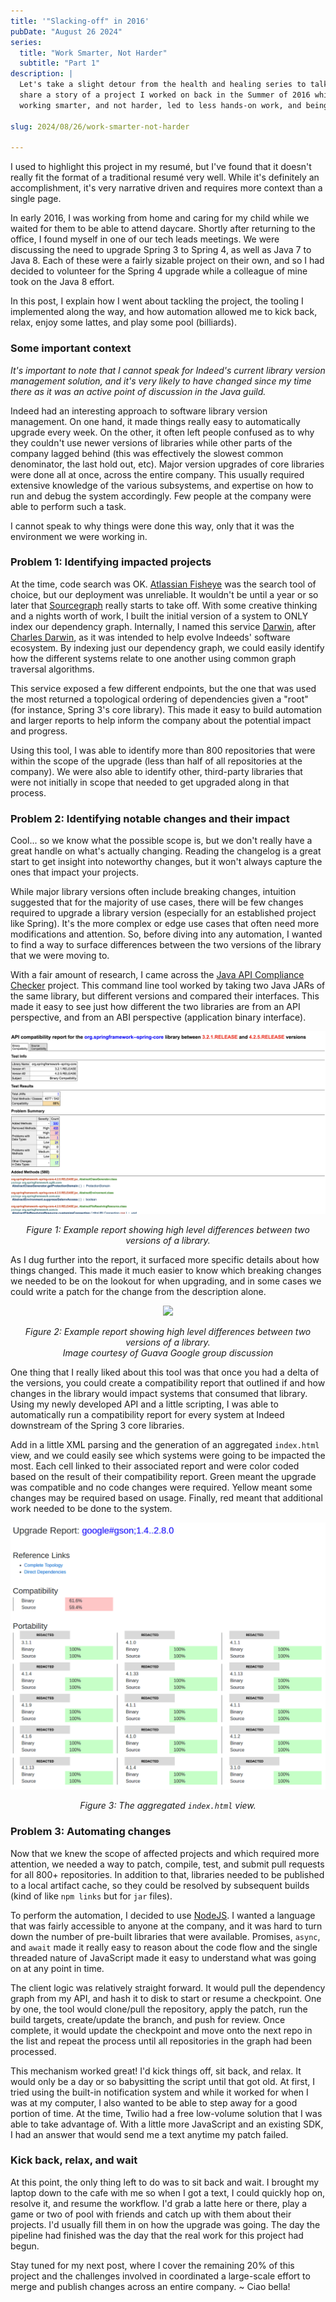 ```yaml
---
title: '"Slacking-off" in 2016'
pubDate: "August 26 2024"
series:
  title: "Work Smarter, Not Harder"
  subtitle: "Part 1"
description: |
  Let's take a slight detour from the health and healing series to talk a little more tech. Specifically, I want to
  share a story of a project I worked on back in the Summer of 2016 while at Indeed. It's a great example of where
  working smarter, and not harder, led to less hands-on work, and being able to spend my day playing pool (billiards).

slug: 2024/08/26/work-smarter-not-harder

---
```


I used to highlight this project in my resumé, but I've found that it doesn't really fit the format of a traditional 
resumé very well. While it's definitely an accomplishment, it's very narrative driven and requires more context than a
single page.

In early 2016, I was working from home and caring for my child while we waited for them to be able to attend daycare.
Shortly after returning to the office, I found myself in one of our tech leads meetings. We were discussing the need to
upgrade Spring 3 to Spring 4, as well as Java 7 to Java 8. Each of these were a fairly sizable project on their own, and
so I had decided to volunteer for the Spring 4 upgrade while a colleague of mine took on the Java 8 effort.

In this post, I explain how I went about tackling the project, the tooling I implemented along the way, and how
automation allowed me to kick back, relax, enjoy some lattes, and play some pool (billiards).

### Some important context

_It's important to note that I cannot speak for Indeed's current library version management solution, and it's very
likely to have changed since my time there as it was an active point of discussion in the Java guild._

Indeed had an interesting approach to software library version management. On one hand, it made things really easy to
automatically upgrade every week. On the other, it often left people confused as to why they couldn't use newer versions
of libraries while other parts of the company lagged behind (this was effectively the slowest common denominator, the
last hold out, etc). Major version upgrades of core libraries were done all at once, across the entire company. This
usually required extensive knowledge of the various subsystems, and expertise on how to run and debug the system
accordingly. Few people at the company were able to perform such a task.

I cannot speak to why things were done this way, only that it was the environment we were working in.


### Problem 1: Identifying impacted projects

At the time, code search was OK. [Atlassian Fisheye][] was the search tool of choice, but our deployment was unreliable.
It wouldn't be until a year or so later that [Sourcegraph][] really starts to take off. With some creative thinking and
a nights worth of work, I built the initial version of a system to ONLY index our dependency graph. Internally, I named
this service [Darwin][], after [Charles Darwin][], as it was intended to help evolve Indeeds' software ecosystem. By
indexing just our dependency graph, we could easily identify how the different systems relate to one another using
common graph traversal algorithms.

This service exposed a few different endpoints, but the one that was used the most returned a topological ordering of
dependencies given a "root" (for instance, Spring 3's core library). This made it easy to build automation and larger
reports to help inform the company about the potential impact and progress.

Using this tool, I was able to identify more than 800 repositories that were within the scope of the upgrade (less than
half of all repositories at the company). We were also able to identify other, third-party libraries that were not
initially in scope that needed to get upgraded along in that process.

[Atlassian Fisheye]: https://www.atlassian.com/software/fisheye
[Sourcegraph]: https://sourcegraph.com/
[Darwin]: https://mya.sh/blog/2020/01/24/building-depscloud/
[Charles Darwin]: https://en.wikipedia.org/wiki/Charles_Darwin


### Problem 2: Identifying notable changes and their impact

Cool... so we know what the possible scope is, but we don't really have a great handle on what's actually changing.
Reading the changelog is a great start to get insight into noteworthy changes, but it won't always capture the ones
that impact your projects. 

While major library versions often include breaking changes, intuition suggested that for the majority of use cases,
there will be few changes required to upgrade a library version (especially for an established project like Spring).
It's the more complex or edge use cases that often need more modifications and attention. So, before diving into any
automation, I wanted to find a way to surface differences between the two versions of the library that we were moving
to.

With a fair amount of research, I came across the [Java API Compliance Checker][] project. This command line tool worked
by taking two Java JARs of the same library, but different versions and compared their interfaces. This made it easy to
see just how different the two libraries are from an API perspective, and from an ABI perspective (application binary
interface).

[Java API Compliance Checker]: https://lvc.github.io/japi-compliance-checker/

<div align="center">

![](/img/2024-08-26-spring-compatibility.png)

_Figure 1: Example report showing high level differences between two versions of a library._

</div>

As I dug further into the report, it surfaced more specific details about how things changed. This made it much easier
to know which breaking changes we needed to be on the lookout for when upgrading, and in some cases we could write a
patch for the change from the description alone.

<div align="center">

![](https://groups.google.com/group/guava-discuss/attach/1249a22b5d7f7/Screen%20Shot%202021-01-25%20at%2015.01.49.png?part=0.1&view=1)

_Figure 2: Example report showing high level differences between two versions of a library.<br/>
Image courtesy of Guava Google group discussion_

</div>


One thing that I really liked about this tool was that once you had a delta of the versions, you could create a 
compatibility report that outlined if and how changes in the library would impact systems that consumed that library.
Using my newly developed API and a little scripting, I was able to automatically run a compatibility report for every
system at Indeed downstream of the Spring 3 core libraries.

Add in a little XML parsing and the generation of an aggregated `index.html` view, and we could easily see which systems
were going to be impacted the most. Each cell linked to their associated report and were color coded based on the result
of their compatibility report. Green meant the upgrade was compatible and no code changes were required. Yellow meant
some changes may be required based on usage. Finally, red meant that additional work needed to be done to the system.

<div align="center">

![](/img/2024-08-26-aggregate-view.png)

_Figure 3: The aggregated `index.html` view._

</div>

### Problem 3: Automating changes

Now that we knew the scope of affected projects and which required more attention, we needed a way to patch, compile,
test, and submit pull requests for all 800+ repositories. In addition to that, libraries needed to be published to a
local artifact cache, so they could be resolved by subsequent builds (kind of like `npm links` but for `jar` files).

To perform the automation, I decided to use [NodeJS][]. I wanted a language that was fairly accessible to anyone at the
company, and it was hard to turn down the number of pre-built libraries that were available. Promises, `async`, and
`await` made it really easy to reason about the code flow and the single threaded nature of JavaScript made it easy to
understand what was going on at any point in time.

The client logic was relatively straight forward. It would pull the dependency graph from my API, and hash it to disk to
start or resume a checkpoint. One by one, the tool would clone/pull the repository, apply the patch, run the build
targets, create/update the branch, and push for review. Once complete, it would update the checkpoint and move onto the
next repo in the list and repeat the process until all repositories in the graph had been processed.

This mechanism worked great! I'd kick things off, sit back, and relax. It would only be a day or so babysitting the
script until that got old. At first, I tried using the built-in notification system and while it worked for when I was
at my computer, I also wanted to be able to step away for a good portion of time. At the time, Twilio had a free
low-volume solution that I was able to take advantage of. With a little more JavaScript and an existing SDK, I had an
answer that would send me a text anytime my patch failed.

[NodeJS]: https://nodejs.org/en

### Kick back, relax, and wait

At this point, the only thing left to do was to sit back and wait. I brought my laptop down to the cafe with me so when
I got a text, I could quickly hop on, resolve it, and resume the workflow. I'd grab a latte here or there, play a game
or two of pool with friends and catch up with them about their projects. I'd usually fill them in on how the upgrade was
going. The day the pipeline had finished was the day that the real work for this project had begun. 


Stay tuned for my next post, where I cover the remaining 20% of this project and the challenges involved in coordinated
a large-scale effort to merge and publish changes across an entire company. ~ Ciao bella!
